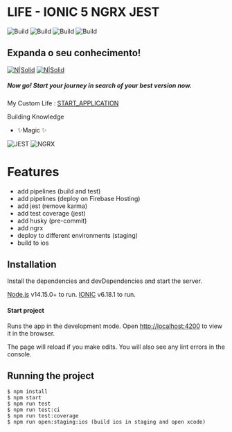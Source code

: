 # LIFE - IONIC 5 NGRX JEST
![Build](https://github.com/myvictorlife/app-life/actions/workflows/after-commit.yml/badge.svg)
![Build](https://github.com/myvictorlife/app-life/actions/workflows/test-coverage.yml/badge.svg)
![Build](https://github.com/myvictorlife/app-life/actions/workflows/firebase-hosting-merge.yml/badge.svg)
![Build](https://github.com/myvictorlife/app-life/actions/workflows/firebase-hosting-pull-request.yml/badge.svg)

## Expanda o seu conhecimento!

[![N|Solid](https://res.cloudinary.com/doiz6iue3/image/upload/c_thumb,w_200,g_face/v1636886664/Captura_de_Tela_2021-11-14_a%CC%80s_11.44.14_kclcly.png)](https://ionicframework.com/) [![N|Solid](https://res.cloudinary.com/doiz6iue3/image/upload/c_thumb,w_200,g_face/v1636886877/Captura_de_Tela_2021-11-14_a%CC%80s_11.47.22_joprcm.png)](https://ngrx.io/)


##### Now go! Start your journey in search of your best version now.

My Custom Life : [START_APPLICATION](https://app-life-58b4f.web.app/)

Building Knowledge

- ✨Magic ✨

![JEST](https://github.com/datencia/ionic2-jest-example/blob/master/readme_resources/yarn_test.gif)
![NGRX](https://res.cloudinary.com/doiz6iue3/image/upload/c_scale,w_535/v1637186018/ngrx_iv92ri.png)

# Features

- add pipelines (build and test)
- add pipelines (deploy on Firebase Hosting)
- add jest (remove karma)
- add test coverage (jest)
- add husky (pre-commit)
- add ngrx
- deploy to different environments (staging)
- build to ios

## Installation

Install the dependencies and devDependencies and start the server.

[Node.js](https://nodejs.org/) v14.15.0+ to run.
[IONIC](https://ionicframework.com/docs/intro/cli) v6.18.1 to run.

#### Start project

Runs the app in the development mode.
Open [http://localhost:4200](http://localhost:4200) to view it in the browser.

The page will reload if you make edits.
You will also see any lint errors in the console.

## Running the project

    $ npm install
    $ npm start
    $ npm run test
    $ npm run test:ci
    $ npm run test:coverage
    $ npm run open:staging:ios (build ios in staging and open xcode)
